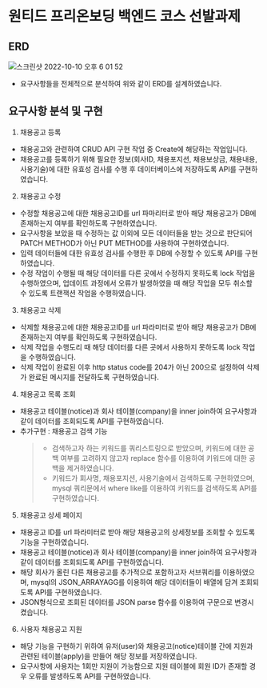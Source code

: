 # 원티드 프리온보딩 백엔드 코스 선발과제

## ERD

![스크린샷 2022-10-10 오후 6 01 52](https://user-images.githubusercontent.com/103938821/194831611-c489f20d-37e6-404f-b120-db86efe77c81.png)

- 요구사항들을 전체적으로 분석하여 위와 같이 ERD를 설계하였습니다.

## 요구사항 분석 및 구현

1. 채용공고 등록

- 채용공고와 관련하여 CRUD API 구현 작업 중 Create에 해당하는 작업입니다.
- 채용공고를 등록하기 위해 필요한 정보(회사ID, 채용포지션, 채용보상금, 채용내용, 사용기술)에 대한 유효성 검사를 수행 후 데이터베이스에 저장하도록 API를 구현하였습니다.

2. 채용공고 수정

- 수정할 채용공고에 대한 채용공고ID를 url 파마리터로 받아 해당 채용공고가 DB에 존재하는지 여부를 확인하도록 구현하였습니다.
- 요구사항을 보았을 때 수정하는 값 이외에 모든 데이터들을 받는 것으로 판단되어 PATCH METHOD가 아닌 PUT METHOD를 사용하여 구현하였습니다.
- 입력 데이터들에 대한 유효성 검사를 수행한 후 DB에 수정할 수 있도록 API를 구현하였습니다.
- 수정 작업이 수행될 때 해당 데이터를 다른 곳에서 수정하지 못하도록 lock 작업을 수행하였으며, 업데이트 과정에서 오류가 발생하였을 때 해당 작업을 모두 취소할 수 있도록 트랜잭션 작업을 수행하였습니다.

3. 채용공고 삭제

- 삭제할 채용공고에 대한 채용공고ID를 url 파라미터로 받아 해당 채용공고가 DB에 존재하는지 여부를 확인하도록 구현하였습니다.
- 삭제 작업을 수행도리 때 해당 데이터를 다른 곳에서 사용하지 못하도록 lock 작업을 수행하였습니다.
- 삭제 작업이 완료된 이후 http status code를 204가 아닌 200으로 설정하여 삭제가 완료된 메시지를 전달하도록 구현하였습니다.

4. 채용공고 목록 조회

- 채용공고 테이블(notice)과 회사 테이블(company)을 inner join하여 요구사항과 같이 데이터를 조회되도록 API를 구현하였습니다.
- 추가구현 : 채용공고 검색 기능
  > - 검색하고자 하는 키워드를 쿼리스트링으로 받았으며, 키워드에 대한 공백 여부를 고려하지 않고자 replace 함수를 이용하여 키워드에 대한 공백을 제거하였습니다.
  > - 키워드가 회사명, 채용포지션, 사용기술에서 검색하도록 구현하였으며, mysql 쿼리문에서 where like를 이용하여 키워드를 검색하도록 API를 구현하였습니다.

5. 채용공고 상세 페이지

- 채용공고 ID를 url 파라미터로 받아 해당 채용공고의 상세정보를 조회할 수 있도록 기능을 구현하였습니다.
- 채용공고 테이블(notice)과 회사 테이블(company)을 inner join하여 요구사항과 같이 데이터를 조회되도록 API를 구현하였습니다.
- 해당 회사가 올린 다른 채용공고를 추가적으로 포함하고자 서브쿼리를 이용하였으며, mysql의 JSON_ARRAYAGG를 이용하여 해당 데이터들이 배열에 담겨 조회되도록 API를 구현하였습니다.
- JSON형식으로 조회된 데이터를 JSON parse 함수를 이용하여 구문으로 변경시켰습니다.

6. 사용자 채용공고 지원

- 해당 기능을 구현하기 위하여 유저(user)와 채용공고(notice)테이블 간에 지원과 관련된 테이블(apply)을 만들어 해당 정보를 저장하였습니다.
- 요구사항에 사용자는 1회만 지원이 가능함으로 지원 테이블에 회원 ID가 존재할 경우 오류를 발생하도록 API를 구현하였습니다.
